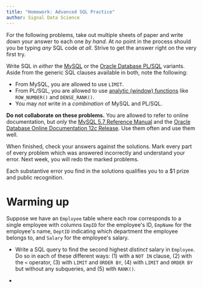 ```yaml
---
title: "Homework: Advanced SQL Practice"
author: Signal Data Science
---
```


For the following problems, take out multiple sheets of paper and write down your answer to each one *by hand*. At *no* point in the process should you be typing *any* SQL code *at all*. Strive to get the answer right on the very first try. 

Write SQL in *either* the [MySQL](https://en.wikipedia.org/wiki/MySQL) or the [Oracle Database PL/SQL](https://en.wikipedia.org/wiki/PL/SQL) variants. Aside from the generic SQL clauses available in both, note the following:

* From MySQL, you are allowed to use `LIMIT`.
* From PL/SQL, you are allowed to use [analytic (window) functions](http://docs.oracle.com/database/121/SQLRF/functions004.htm#SQLRF06174) like `ROW_NUMBER()` and `DENSE_RANK()`.
* You may *not* write in a *combination* of MySQL and PL/SQL.

**Do not collaborate on these problems.** You are allowed to refer to online documentation, but *only* the [MySQL 5.7 Reference Manual](http://dev.mysql.com/doc/refman/5.7/en/) and the [Oracle Database Online Documentation 12*c* Release](http://docs.oracle.com/database/121/index.htm). Use them often and use them well.

When finished, check your answers against the solutions. Mark every part of every problem which was answered incorrectly and understand your error. Next week, you will redo the marked problems.

Each substantive error you find in the solutions qualifies you to a $1 prize and public recognition.

Warming up
==========

Suppose we have an `Employee` table where each row corresponds to a single employee with columns `EmpID` for the employee's ID, `EmpName` for the employee's name, `DeptID` indicating which department the employee belongs to, and `Salary` for the employee's salary.

* Write a SQL query to find the second highest *distinct* salary in `Employee`. Do so in each of these different ways: (1) with a `NOT IN` clause, (2) with the `<` operator, (3) with `LIMIT` and `ORDER BY`, (4) with `LIMIT` and `ORDER BY` but without any subqueries, and (5) with `RANK()`.

* 